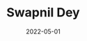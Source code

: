 ---
layout: member
category: alumni
title: 'Swapnil Dey'
image: 'placeholder-m.jpeg'
date: 2022-05-01
role: Domain Adaptation
hereas: 'Here as: RA'
permalink: 'team/swapnild'
social:
    linkedin:
    research-gate:
    email: swapnild@iitk.ac.in

---